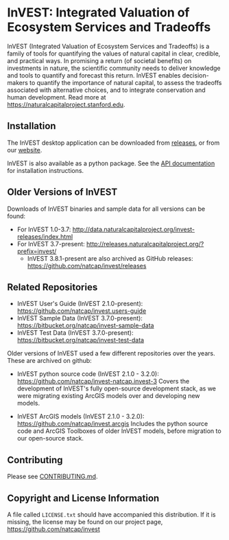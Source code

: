 # InVEST: Integrated Valuation of Ecosystem Services and Tradeoffs

InVEST (Integrated Valuation of Ecosystem Services and Tradeoffs) is a family
of tools for quantifying the values of natural capital in clear, credible, and
practical ways. In promising a return (of societal benefits) on investments in
nature, the scientific community needs to deliver knowledge and tools to
quantify and forecast this return. InVEST enables decision-makers to quantify
the importance of natural capital, to assess the tradeoffs associated with
alternative choices, and to integrate conservation and human development.
Read more at https://naturalcapitalproject.stanford.edu.


## Installation

The InVEST desktop application can be downloaded from
[releases](https://github.com/natcap/invest/releases), or from our
[website](https://naturalcapitalproject.stanford.edu/software/invest).

InVEST is also available as a python package.  See the [API
documentation](https://invest.readthedocs.io) for installation instructions.

## Older Versions of InVEST

Downloads of InVEST binaries and sample data for all versions can be found:

* For InVEST 1.0-3.7: http://data.naturalcapitalproject.org/invest-releases/index.html
* For InVEST 3.7-present: http://releases.naturalcapitalproject.org/?prefix=invest/
    * InVEST 3.8.1-present are also archived as GitHub releases: https://github.com/natcap/invest/releases


## Related Repositories

* InVEST User's Guide (InVEST 2.1.0-present): https://github.com/natcap/invest.users-guide
* InVEST Sample Data (InVEST 3.7.0-present): https://bitbucket.org/natcap/invest-sample-data
* InVEST Test Data (InVEST 3.7.0-present): https://bitbucket.org/natcap/invest-test-data

Older versions of InVEST used a few different repositories over the years.
These are archived on github:

* InVEST python source code (InVEST 2.1.0 - 3.2.0): https://github.com/natcap/invest-natcap.invest-3
  Covers the development of InVEST's fully open-source development stack, as we were migrating
  existing ArcGIS models over and developing new models.

* InVEST ArcGIS models (InVEST 2.1.0 - 3.2.0): https://github.com/natcap/invest.arcgis
  Includes the python source code and ArcGIS Toolboxes of older InVEST models, before
  migration to our open-source stack.


## Contributing

Please see [CONTRIBUTING.md](./CONTRIBUTING.md).


## Copyright and License Information

A file called `LICENSE.txt` should have accompanied this distribution.  If it
is missing, the license may be found on our project page,
https://github.com/natcap/invest
